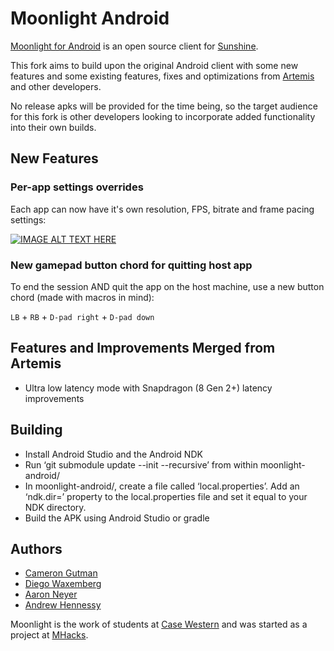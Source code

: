 # Moonlight Android

[Moonlight for Android](https://moonlight-stream.org) is an open source client for  [Sunshine](https://github.com/LizardByte/Sunshine).

This fork aims to build upon the original Android client with some new features and some existing features, fixes and optimizations from [Artemis](https://github.com/ClassicOldSong/moonlight-android) and other developers.


No release apks will be provided for the time being, so the target audience for this fork is other developers looking to incorporate added functionality into their own builds.

## New Features

### Per-app settings overrides

Each app can now have it's own resolution, FPS, bitrate and frame pacing settings:

[![IMAGE ALT TEXT HERE](https://img.youtube.com/vi/quPzQCCLMXA/0.jpg)](https://www.youtube.com/watch?v=quPzQCCLMXA)

### New gamepad button chord for quitting host app

To end the session AND quit the app on the host machine, use a new button chord (made with macros in mind):

```LB``` + ```RB``` + ```D-pad right``` + ```D-pad down```

## Features and Improvements Merged from Artemis

- Ultra low latency mode with Snapdragon (8 Gen 2+) latency improvements

## Building
* Install Android Studio and the Android NDK
* Run ‘git submodule update --init --recursive’ from within moonlight-android/
* In moonlight-android/, create a file called ‘local.properties’. Add an ‘ndk.dir=’ property to the local.properties file and set it equal to your NDK directory.
* Build the APK using Android Studio or gradle

## Authors

* [Cameron Gutman](https://github.com/cgutman)  
* [Diego Waxemberg](https://github.com/dwaxemberg)  
* [Aaron Neyer](https://github.com/Aaronneyer)  
* [Andrew Hennessy](https://github.com/yetanothername)

Moonlight is the work of students at [Case Western](http://case.edu) and was
started as a project at [MHacks](http://mhacks.org).
